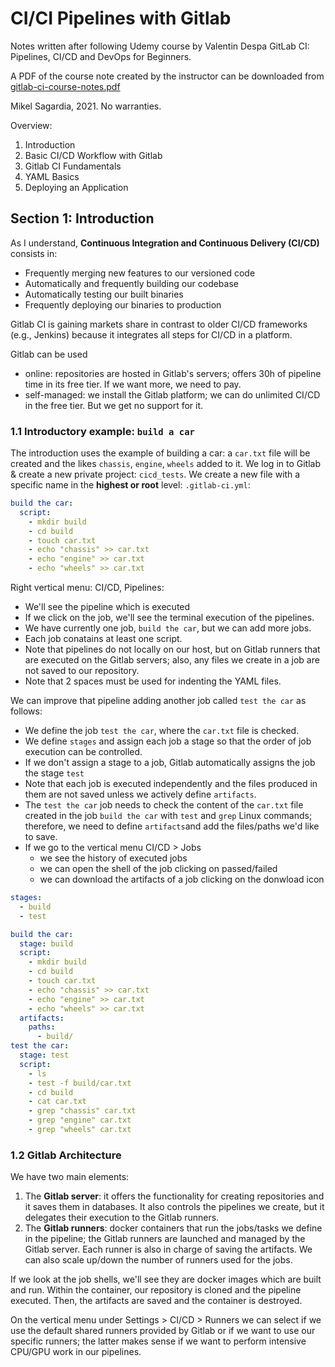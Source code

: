 # CI/CI Pipelines with Gitlab

Notes written after following
Udemy course by Valentin Despa
GitLab CI: Pipelines, CI/CD and DevOps for Beginners.

A PDF of the course note created by the instructor can be downloaded from
[gitlab-ci-course-notes.pdf](https://buildmedia.readthedocs.org/media/pdf/gitlab-ci-course-notes/latest/)

Mikel Sagardia, 2021.
No warranties.

Overview:
1. Introduction
2. Basic CI/CD Workflow with Gitlab
3. Gitlab CI Fundamentals
4. YAML Basics
5. Deploying an Application

## Section 1: Introduction

As I understand, **Continuous Integration and Continuous Delivery (CI/CD)** consists in:
- Frequently merging new features to our versioned code
- Automatically and frequently building our codebase
- Automatically testing our built binaries
- Frequently deploying our binaries to production

Gitlab CI is gaining markets share in contrast to older CI/CD frameworks (e.g., Jenkins) because it integrates all steps for CI/CD in a platform.

Gitlab can be used
- online: repositories are hosted in Gitlab's servers; offers 30h of pipeline time in its free tier. If we want more, we need to pay.
- self-managed: we install the Gitlab platform; we can do unlimited CI/CD in the free tier. But we get no support for it.

### 1.1 Introductory example: `build a car`

The introduction uses the example of building a car:
a `car.txt` file will be created and the likes `chassis`, `engine`, `wheels` added to it.
We log in to Gitlab & create a new private project: `cicd_tests`.
We create a new file with a specific name in the **highest or root** level: `.gitlab-ci.yml`:


```yml
build the car:
  script:
    - mkdir build
    - cd build
    - touch car.txt
    - echo "chassis" >> car.txt
    - echo "engine" >> car.txt
    - echo "wheels" >> car.txt
```

Right vertical menu: CI/CD, Pipelines:
- We'll see the pipeline which is executed
- If we click on the job, we'll see the terminal execution of the pipelines.
- We have currently one job, `build the car`, but we can add more jobs.
- Each job conatains at least one script.
- Note that pipelines do not locally on our host, but on Gitlab runners that are executed on the Gitlab servers; also, any files we create in a job are not saved to our repository.
- Note that 2 spaces must be used for indenting the YAML files.

We can improve that pipeline adding another job called `test the car` as follows:
- We define the job `test the car`, where the `car.txt` file is checked.
- We define `stages` and assign each job a stage so that the order of job execution can be controlled.
- If we don't assign a stage to a job, Gitlab automatically assigns the job the stage `test`
- Note that each job is executed independently and the files produced in them are not saved unless we actively define `artifacts`.
- The `test the car` job needs to check the content of the `car.txt` file created in the job `build the car` with `test` and `grep` Linux commands; therefore, we need to define `artifacts`and add the files/paths we'd like to save.
- If we go to the vertical menu CI/CD > Jobs
    - we see the history of executed jobs
    - we can open the shell of the job clicking on passed/failed
    - we can download the artifacts of a job clicking on the donwload icon

```yml
stages:
  - build
  - test

build the car:
  stage: build
  script:
    - mkdir build
    - cd build
    - touch car.txt
    - echo "chassis" >> car.txt
    - echo "engine" >> car.txt
    - echo "wheels" >> car.txt
  artifacts:
    paths:
      - build/
test the car:
  stage: test
  script:
    - ls
    - test -f build/car.txt
    - cd build
    - cat car.txt
    - grep "chassis" car.txt
    - grep "engine" car.txt
    - grep "wheels" car.txt 
```

### 1.2 Gitlab Architecture

We have two main elements:
1. The **Gitlab server**: it offers the functionality for creating repositories and it saves them in databases. It also controls the pipelines we create, but it delegates their execution to the Gitlab runners.
2. The **Gitlab runners**: docker containers that run the jobs/tasks we define in the pipeline; the Gitlab runners are launched and managed by the Gitlab server. Each runner is also in charge of saving the artifacts. We can also scale up/down the number of runners used for the jobs.

If we look at the job shells, we'll see they are docker images which are built and run.
Within the container, our repository is cloned and the pipeline executed. Then, the artifacts are saved and the container is destroyed.

On the vertical menu under Settings > CI/CD > Runners we can select if we use the default shared runners provided by Gitlab or if we want to use our specific runners; the latter makes sense if we want to perform intensive CPU/GPU work in our pipelines.
